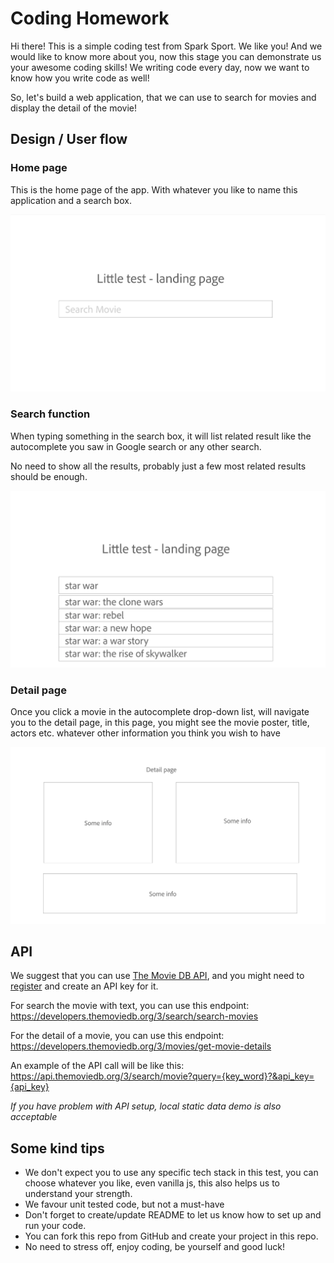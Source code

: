 # Coding Homework

Hi there! This is a simple coding test from Spark Sport. We like you! And we would like to know more about you, now this stage you can demonstrate us your awesome coding skills! We writing code every day, now we want to know how you write code as well!

So, let's build a web application, that we can use to search for movies and display the detail of the movie!

## Design / User flow

### Home page

This is the home page of the app. With whatever you like to name this application and a search box.

![home page](./home_page.png)

### Search function

When typing something in the search box, it will list related result like the autocomplete you saw in Google search or any other search.

No need to show all the results, probably just a few most related results should be enough.

![search](./search_result.png)

### Detail page

Once you click a movie in the autocomplete drop-down list, will navigate you to the detail page, in this page, you might see the movie poster, title, actors etc. whatever other information you think you wish to have

![detail page](./detail_page.png)

## API

We suggest that you can use [The Movie DB API](https://developers.themoviedb.org/3/getting-started), and you might need to [register](https://www.themoviedb.org/login) and create an API key for it.

For search the movie with text, you can use this endpoint: https://developers.themoviedb.org/3/search/search-movies

For the detail of a movie, you can use this endpoint: https://developers.themoviedb.org/3/movies/get-movie-details

An example of the API call will be like this: https://api.themoviedb.org/3/search/movie?query={key_word}?&api_key={api_key}

_If you have problem with API setup, local static data demo is also acceptable_

## Some kind tips

- We don't expect you to use any specific tech stack in this test, you can choose whatever you like, even vanilla js, this also helps us to understand your strength.
- We favour unit tested code, but not a must-have
- Don't forget to create/update README to let us know how to set up and run your code.
- You can fork this repo from GitHub and create your project in this repo.
- No need to stress off, enjoy coding, be yourself and good luck!
